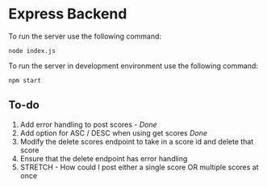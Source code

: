 # Express Backend

To run the server use the following command:

`node index.js`

To run the server in development environment use the following command:

`npm start`

## To-do

1) Add error handling to post scores - *Done*
1) Add option for ASC / DESC when using get scores *Done*
1) Modify the delete scores endpoint to take in a score id and delete that score
1) Ensure that the delete endpoint has error handling
1) STRETCH - How could I post either a single score OR multiple scores at once